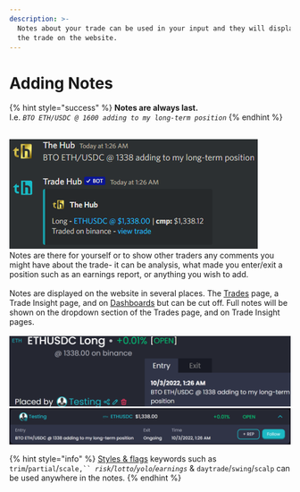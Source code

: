 ```yaml
---
description: >-
  Notes about your trade can be used in your input and they will display with
  the trade on the website.
---
```


# Adding Notes

{% hint style="success" %}
**Notes are always last.**\
I.e. _`BTO ETH/USDC @ 1600 adding to my long-term position`_
{% endhint %}

\
![](<../../.gitbook/assets/image (164).png>)\
Notes are there for yourself or to show other traders any comments you might have about the trade- it can be analysis, what made you enter/exit a position such as an earnings report, or anything you wish to add.\
\
Notes are displayed on the website in several places. The [Trades](https://thetradehub.net/trades) page, a Trade Insight page, and on [Dashboards](https://thetradehub.net/trades) but can be cut off. Full notes will be shown on the dropdown section of the Trades page, and on Trade Insight pages.\
\
![](<../../.gitbook/assets/image (111).png>)![](<../../.gitbook/assets/image (135).png>)

{% hint style="info" %}
[Styles & flags](trade-styles-and-flags-daytrade-swing-or-risky-yolo.md) keywords such as `trim`/`partial`/`scale,`` `_`risk`/`lotto`/`yolo`/`earnings`_ & `daytrade`/`swing`/`scalp` can be used anywhere in the notes.
{% endhint %}
